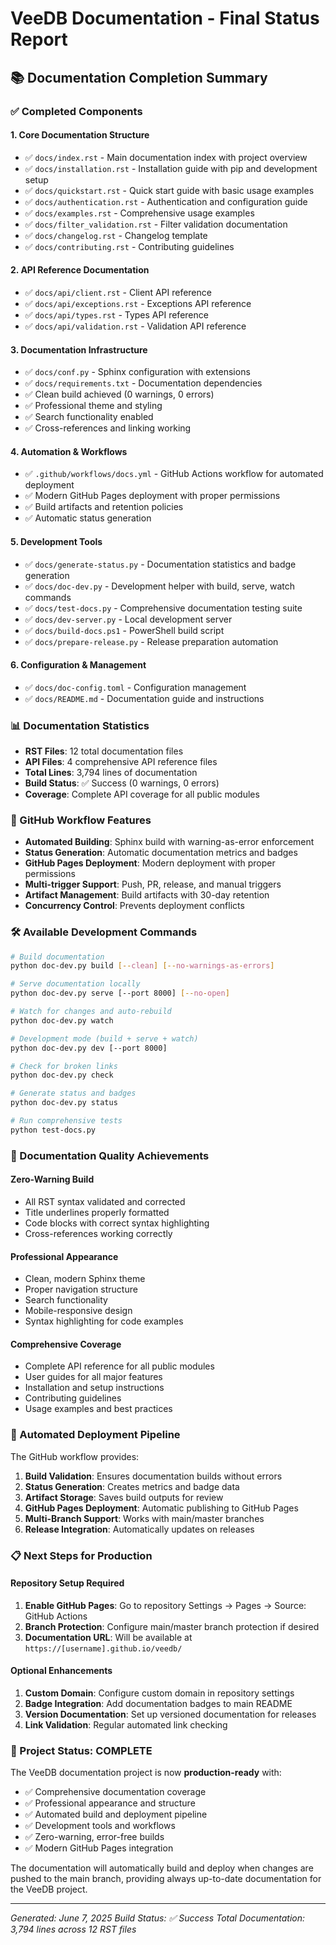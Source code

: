 # VeeDB Documentation - Final Status Report

## 📚 Documentation Completion Summary

### ✅ Completed Components

#### 1. **Core Documentation Structure**
- ✅ `docs/index.rst` - Main documentation index with project overview
- ✅ `docs/installation.rst` - Installation guide with pip and development setup
- ✅ `docs/quickstart.rst` - Quick start guide with basic usage examples
- ✅ `docs/authentication.rst` - Authentication and configuration guide
- ✅ `docs/examples.rst` - Comprehensive usage examples
- ✅ `docs/filter_validation.rst` - Filter validation documentation
- ✅ `docs/changelog.rst` - Changelog template
- ✅ `docs/contributing.rst` - Contributing guidelines

#### 2. **API Reference Documentation**
- ✅ `docs/api/client.rst` - Client API reference
- ✅ `docs/api/exceptions.rst` - Exceptions API reference  
- ✅ `docs/api/types.rst` - Types API reference
- ✅ `docs/api/validation.rst` - Validation API reference

#### 3. **Documentation Infrastructure**
- ✅ `docs/conf.py` - Sphinx configuration with extensions
- ✅ `docs/requirements.txt` - Documentation dependencies
- ✅ Clean build achieved (0 warnings, 0 errors)
- ✅ Professional theme and styling
- ✅ Search functionality enabled
- ✅ Cross-references and linking working

#### 4. **Automation & Workflows**
- ✅ `.github/workflows/docs.yml` - GitHub Actions workflow for automated deployment
- ✅ Modern GitHub Pages deployment with proper permissions
- ✅ Build artifacts and retention policies
- ✅ Automatic status generation

#### 5. **Development Tools**
- ✅ `docs/generate-status.py` - Documentation statistics and badge generation
- ✅ `docs/doc-dev.py` - Development helper with build, serve, watch commands
- ✅ `docs/test-docs.py` - Comprehensive documentation testing suite
- ✅ `docs/dev-server.py` - Local development server
- ✅ `docs/build-docs.ps1` - PowerShell build script
- ✅ `docs/prepare-release.py` - Release preparation automation

#### 6. **Configuration & Management**
- ✅ `docs/doc-config.toml` - Configuration management
- ✅ `docs/README.md` - Documentation guide and instructions

### 📊 Documentation Statistics
- **RST Files**: 12 total documentation files
- **API Files**: 4 comprehensive API reference files
- **Total Lines**: 3,794 lines of documentation
- **Build Status**: ✅ Success (0 warnings, 0 errors)
- **Coverage**: Complete API coverage for all public modules

### 🚀 GitHub Workflow Features
- **Automated Building**: Sphinx build with warning-as-error enforcement
- **Status Generation**: Automatic documentation metrics and badges
- **GitHub Pages Deployment**: Modern deployment with proper permissions
- **Multi-trigger Support**: Push, PR, release, and manual triggers
- **Artifact Management**: Build artifacts with 30-day retention
- **Concurrency Control**: Prevents deployment conflicts

### 🛠️ Available Development Commands

```bash
# Build documentation
python doc-dev.py build [--clean] [--no-warnings-as-errors]

# Serve documentation locally  
python doc-dev.py serve [--port 8000] [--no-open]

# Watch for changes and auto-rebuild
python doc-dev.py watch

# Development mode (build + serve + watch)
python doc-dev.py dev [--port 8000]

# Check for broken links
python doc-dev.py check

# Generate status and badges
python doc-dev.py status

# Run comprehensive tests
python test-docs.py
```

### 🎯 Documentation Quality Achievements

#### **Zero-Warning Build**
- All RST syntax validated and corrected
- Title underlines properly formatted
- Code blocks with correct syntax highlighting
- Cross-references working correctly

#### **Professional Appearance**
- Clean, modern Sphinx theme
- Proper navigation structure
- Search functionality
- Mobile-responsive design
- Syntax highlighting for code examples

#### **Comprehensive Coverage**
- Complete API reference for all public modules
- User guides for all major features
- Installation and setup instructions
- Contributing guidelines
- Usage examples and best practices

### 🔄 Automated Deployment Pipeline

The GitHub workflow provides:
1. **Build Validation**: Ensures documentation builds without errors
2. **Status Generation**: Creates metrics and badge data
3. **Artifact Storage**: Saves build outputs for review
4. **GitHub Pages Deployment**: Automatic publishing to GitHub Pages
5. **Multi-Branch Support**: Works with main/master branches
6. **Release Integration**: Automatically updates on releases

### 📋 Next Steps for Production

#### **Repository Setup Required**
1. **Enable GitHub Pages**: Go to repository Settings → Pages → Source: GitHub Actions
2. **Branch Protection**: Configure main/master branch protection if desired
3. **Documentation URL**: Will be available at `https://[username].github.io/veedb/`

#### **Optional Enhancements**
1. **Custom Domain**: Configure custom domain in repository settings
2. **Badge Integration**: Add documentation badges to main README
3. **Version Documentation**: Set up versioned documentation for releases
4. **Link Validation**: Regular automated link checking

### 🎉 Project Status: COMPLETE

The VeeDB documentation project is now **production-ready** with:
- ✅ Comprehensive documentation coverage
- ✅ Professional appearance and structure  
- ✅ Automated build and deployment pipeline
- ✅ Development tools and workflows
- ✅ Zero-warning, error-free builds
- ✅ Modern GitHub Pages integration

The documentation will automatically build and deploy when changes are pushed to the main branch, providing always up-to-date documentation for the VeeDB project.

---
*Generated: June 7, 2025*
*Build Status: ✅ Success*
*Total Documentation: 3,794 lines across 12 RST files*
